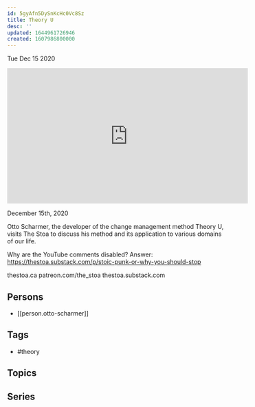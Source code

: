 ```yaml
---
id: 5gyAfn5DySnKcHc0Vc8Sz
title: Theory U
desc: ''
updated: 1644961726946
created: 1607986800000
---
```





Tue Dec 15 2020

<iframe width="560" height="315" src="https://www.youtube.com/embed/gEdl_mQRTIk" title="Theory U w/ Otto Scharmer" frameborder="0" allow="accelerometer; autoplay; clipboard-write; encrypted-media; gyroscope; picture-in-picture" allowfullscreen ></iframe>

December 15th, 2020

Otto Scharmer, the developer of the change management method Theory U, visits The Stoa to discuss his method and its application to various domains of our life.

Why are the YouTube comments disabled? Answer: https://thestoa.substack.com/p/stoic-punk-or-why-you-should-stop

thestoa.ca
patreon.com/the_stoa
thestoa.substack.com

## Persons

- [[person.otto-scharmer]]

## Tags

- #theory

## Topics



## Series



